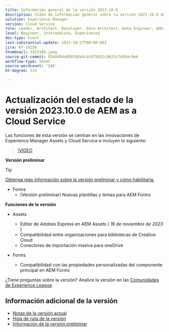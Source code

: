 ```yaml
---
title: Información general de la versión 2023-10-0
description: Vídeo de información general sobre la versión 2023.10.0 de Adobe Experience Manager as a Cloud Service
solution: Experience Manager
version: Cloud Service
role: Leader, Architect, Developer, Data Architect, Data Engineer, Admin, User
level: Beginner, Intermediate, Experienced
doc-type: Event
last-substantial-update: 2023-10-27T00:00:00Z
jira: KT-14250
thumbnail: 3425186.jpeg
source-git-commit: 92d4404a950f68a4cdc675b52c8623cfdd54c9e6
workflow-type: tm+mt
source-wordcount: '141'
ht-degree: 51%

---
```


# Actualización del estado de la versión 2023.10.0 de AEM as a Cloud Service

Las funciones de esta versión se centran en las innovaciones de Experience Manager Assets y Cloud Service e incluyen lo siguiente:

>[!VIDEO](https://video.tv.adobe.com/v/3425186/?learn=on)

**Versión preliminar**

>[!TIP]
>
>[Obtenga más información sobre la versión preliminar y cómo habilitarla.](https://experienceleague.adobe.com/docs/experience-manager-cloud-service/content/release-notes/prerelease.html?lang=es)

* Forms
   * (Versión preliminar) Nuevas plantillas y temas para AEM Forms

**Funciones de la versión**

* Assets
   * Editor de Adobes Express en AEM Assets ( *16 de noviembre de 2023* )
   * Compatibilidad entre organizaciones para bibliotecas de Creative Cloud
   * Conectores de importación masiva para oneDrive

* Forms
   * Compatibilidad con las propiedades personalizadas del componente principal en AEM Forms

¿Tiene preguntas sobre la versión?  Analice la versión en las [Comunidades de Experience League](https://adobe.ly/474hr8v).

## Información adicional de la versión

* [Notas de la versión actual](https://experienceleague.adobe.com/docs/experience-manager-cloud-service/content/release-notes/home.html?lang=es)
* [Hoja de ruta de la versión](https://experienceleague.adobe.com/docs/experience-manager-release-information/aem-release-updates/update-releases-roadmap.html?lang=es)
* [Información de la versión preliminar](https://experienceleague.adobe.com/docs/experience-manager-cloud-service/content/release-notes/prerelease.html?lang=es)